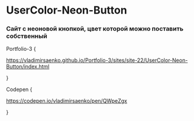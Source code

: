 # UserColor-Neon-Button

### Сайт с неоновой кнопкой, цвет которой можно поставить собственный

Portfolio-3 {

https://vladimirsaenko.github.io/Portfolio-3/sites/site-22/UserColor-Neon-Button/index.html

}

Codepen {

https://codepen.io/vladimirsaenko/pen/QWpeZgx

}
